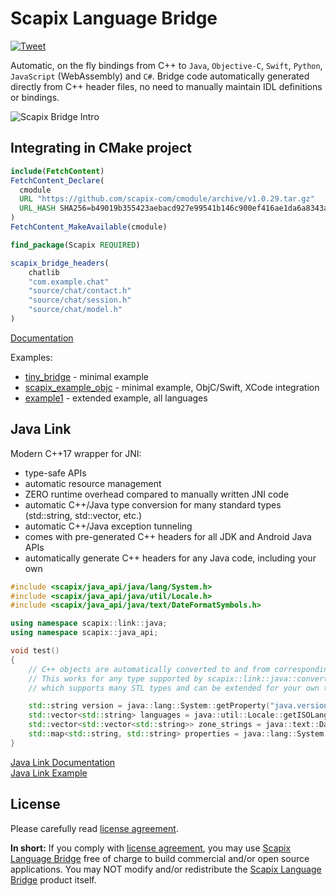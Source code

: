 ﻿# Scapix Language Bridge

[![Tweet](https://img.shields.io/twitter/url/http/shields.io.svg?style=social)](https://twitter.com/intent/tweet?text=Automatic%20bindings%20from%20C%2B%2B%20to%20Java%2C%20Objective-C%2C%20Swift%2C%20Python%2C%20JavaScript%20%28WebAssembly%29%20and%20C%23&url=https://github.com/scapix-com/scapix)

Automatic, on the fly bindings from C++ to `Java`, `Objective-C`, `Swift`, `Python`, `JavaScript` (WebAssembly) and `C#`.
Bridge code automatically generated directly from C++ header files, no need to manually maintain IDL definitions or bindings.

![Scapix Bridge Intro](https://www.scapix.com/img/scapix_intro.png)

## Integrating in CMake project

```cmake
include(FetchContent)
FetchContent_Declare(
  cmodule
  URL "https://github.com/scapix-com/cmodule/archive/v1.0.29.tar.gz"
  URL_HASH SHA256=b49019b355423aebacd927e99541b146c900ef416ae1da6a8343a2a274dd4876
)
FetchContent_MakeAvailable(cmodule)

find_package(Scapix REQUIRED)

scapix_bridge_headers(
    chatlib
    "com.example.chat"
    "source/chat/contact.h"
    "source/chat/session.h"
    "source/chat/model.h"
)
```

[Documentation](https://www.scapix.com/)

Examples:

- [tiny_bridge](https://github.com/scapix-com/tiny_bridge) - minimal example
- [scapix_example_objc](https://github.com/scapix-com/scapix_example_objc) - minimal example, ObjC/Swift, XCode integration
- [example1](https://github.com/scapix-com/example1) - extended example, all languages

## Java Link

Modern C++17 wrapper for JNI:
- type-safe APIs
- automatic resource management
- ZERO runtime overhead compared to manually written JNI code
- automatic C++/Java type conversion for many standard types (std::string, std::vector, etc.)
- automatic C++/Java exception tunneling
- comes with pre-generated C++ headers for all JDK and Android Java APIs
- automatically generate C++ headers for any Java code, including your own

```cpp
#include <scapix/java_api/java/lang/System.h>
#include <scapix/java_api/java/util/Locale.h>
#include <scapix/java_api/java/text/DateFormatSymbols.h>

using namespace scapix::link::java;
using namespace scapix::java_api;

void test()
{
    // C++ objects are automatically converted to and from corresponding Java types.
    // This works for any type supported by scapix::link::java::convert<> interface,
    // which supports many STL types and can be extended for your own types.

    std::string version = java::lang::System::getProperty("java.version");
    std::vector<std::string> languages = java::util::Locale::getISOLanguages();
    std::vector<std::vector<std::string>> zone_strings = java::text::DateFormatSymbols::getInstance()->getZoneStrings();
    std::map<std::string, std::string> properties = java::lang::System::getProperties();
}
```

[Java Link Documentation](https://www.scapix.com/documentation/java_link)\
[Java Link Example](https://github.com/scapix-com/example2)

## License

Please carefully read [license agreement](LICENSE.txt).

**In short:**
If you comply with [license agreement](LICENSE.txt), you may use [Scapix Language Bridge](https://www.scapix.com) free of charge to build commercial and/or open source applications.
You may NOT modify and/or redistribute the [Scapix Language Bridge](https://www.scapix.com) product itself.
